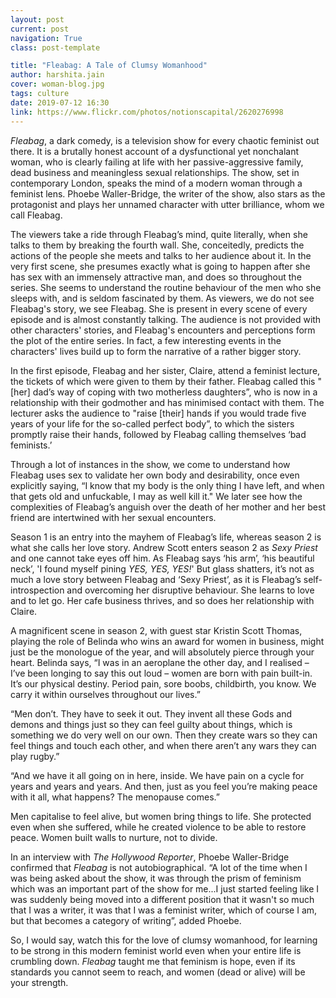 ```yaml
---
layout: post
current: post
navigation: True
class: post-template

title: "Fleabag: A Tale of Clumsy Womanhood"
author: harshita.jain
cover: woman-blog.jpg
tags: culture
date: 2019-07-12 16:30
link: https://www.flickr.com/photos/notionscapital/2620276998
---
```

*Fleabag*, a dark comedy, is a television show for every chaotic feminist out
there. It is a brutally honest account of a dysfunctional yet nonchalant woman,
who is clearly failing at life with her passive-aggressive family, dead business
and meaningless sexual relationships. The show, set in contemporary London,
speaks the mind of a modern woman through a feminist lens. Phoebe Waller-Bridge,
the writer of the show, also stars as the protagonist and plays her unnamed
character with utter brilliance, whom we call Fleabag.

The viewers take a ride through Fleabag’s mind, quite literally, when she talks
to them by breaking the fourth wall. She, conceitedly, predicts the actions of
the people she meets and talks to her audience about it. In the very first
scene, she presumes exactly what is going to happen after she has sex with an
immensely attractive man, and does so throughout the series. She seems to
understand the routine behaviour of the men who she sleeps with, and is seldom
fascinated by them. As viewers, we do not see Fleabag's story, we see Fleabag.
She is present in every scene of every episode and is almost constantly talking.
The audience is not provided with other characters' stories, and Fleabag's
encounters and perceptions form the plot of the entire series. In fact, a few
interesting events in the characters' lives build up to form the narrative of a
rather bigger story.

In the first episode, Fleabag and her sister, Claire, attend a feminist lecture,
the tickets of which were given to them by their father. Fleabag called this
"[her] dad’s way of coping with two motherless daughters”, who is now in a
relationship with their godmother and has minimised contact with them. The
lecturer asks the audience to "raise [their] hands if you would trade five years
of your life for the so-called perfect body”, to which the sisters promptly
raise their hands, followed by Fleabag calling themselves ‘bad feminists.’

Through a lot of instances in the show, we come to understand how Fleabag uses
sex to validate her own body and desirability, once even explicitly saying, “I
know that my body is the only thing I have left, and when that gets old and
unfuckable, I may as well kill it." We later see how the complexities of
Fleabag’s anguish over the death of her mother and her best friend are
intertwined with her sexual encounters.

Season 1 is an entry into the mayhem of Fleabag’s life, whereas season 2 is what
she calls her love story. Andrew Scott enters season 2 as *Sexy Priest* and one
cannot take eyes off him. As Fleabag says ‘his arm’, ‘his beautiful neck’, 'I
found myself pining *YES, YES, YES!*' But glass shatters, it’s not as much a
love story between Fleabag and ‘Sexy Priest’, as it is Fleabag’s
self-introspection and overcoming her disruptive behaviour. She learns to love
and to let go. Her cafe business thrives, and so does her relationship with
Claire.

A magnificent scene in season 2, with guest star Kristin Scott Thomas, playing
the role of Belinda who wins an award for women in business, might just be the
monologue of the year, and will absolutely pierce through your heart. Belinda
says, “I was in an aeroplane the other day, and I realised – I’ve been longing
to say this out loud – women are born with pain built-in. It’s our physical
destiny. Period pain, sore boobs, childbirth, you know. We carry it within
ourselves throughout our lives.”

“Men don’t. They have to seek it out. They invent all these Gods and demons and
things just so they can feel guilty about things, which is something we do very
well on our own. Then they create wars so they can feel things and touch each
other, and when there aren’t any wars they can play rugby.”

“And we have it all going on in here, inside. We have pain on a cycle for years
and years and years. And then, just as you feel you’re making peace with it all,
what happens? The menopause comes.”

Men capitalise to feel alive, but women bring things to life. She protected even
when she suffered, while he created violence to be able to restore peace. Women
built walls to nurture, not to divide.

In an interview with *The Hollywood Reporter*, Phoebe Waller-Bridge confirmed
that *Fleabag* is not autobiographical. “A lot of the time when I was being
asked about the show, it was through the prism of feminism which was an
important part of the show for me...I just started feeling like I was suddenly
being moved into a different position that it wasn't so much that I was a
writer, it was that I was a feminist writer, which of course I am, but that
becomes a category of writing”, added Phoebe.

So, I would say, watch this for the love of clumsy womanhood, for learning to be
strong in this modern feminist world even when your entire life is crumbling
down. *Fleabag* taught me that feminism is hope, even if its standards you
cannot seem to reach, and women (dead or alive) will be your strength.
